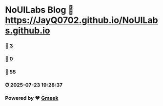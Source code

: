 # NoUILabs Blog :link: https://JayQ0702.github.io/NoUILabs.github.io 
### :page_facing_up: [3](https://JayQ0702.github.io/NoUILabs.github.io/tag.html) 
### :speech_balloon: 0 
### :hibiscus: 55 
### :alarm_clock: 2025-07-23 19:28:37 
### Powered by :heart: [Gmeek](https://github.com/Meekdai/Gmeek)
